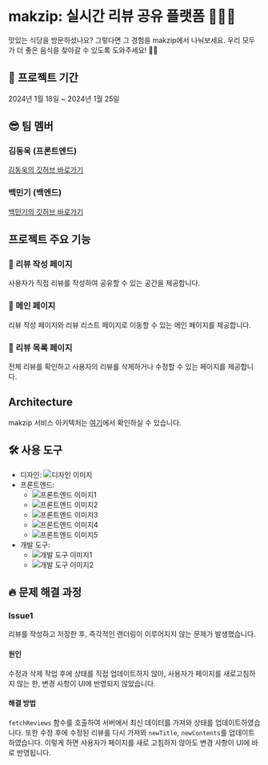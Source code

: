 # makzip: 실시간 리뷰 공유 플랫폼 🍔🍟🌭
맛있는 식당을 방문하셨나요? 그렇다면 그 경험을 makzip에서 나눠보세요. 우리 모두가 더 좋은 음식을 찾아갈 수 있도록 도와주세요! 👨‍💻

## 📅 프로젝트 기간
2024년 1월 18일 ~ 2024년 1월 25일

## 😎 팀 멤버
### 김동욱 (프론트엔드)
[김동욱의 깃허브 바로가기](https://github.com/dong5397)
### 백민기 (백엔드)
[백민기의 깃허브 바로가기](https://github.com/MkBaek0229)

## 프로젝트 주요 기능
### 🐰 리뷰 작성 페이지
사용자가 직접 리뷰를 작성하여 공유할 수 있는 공간을 제공합니다.
### 🦊 메인 페이지
리뷰 작성 페이지와 리뷰 리스트 페이지로 이동할 수 있는 메인 페이지를 제공합니다.
### 🐸 리뷰 목록 페이지
전체 리뷰를 확인하고 사용자의 리뷰를 삭제하거나 수정할 수 있는 페이지를 제공합니다.

## Architecture
makzip 서비스 아키텍처는 [여기](WillBe-service_architecture)에서 확인하실 수 있습니다.

## 🛠 사용 도구
* 디자인: ![디자인 이미지](https://github.com/TeambMakzip/makzip_front/assets/141000247/ec8db87c-1a9b-49e7-83ee-64a0ce3fc100)
* 프론트엔드: 
    * ![프론트엔드 이미지1](https://github.com/TeambMakzip/makzip_front/assets/141000247/e4afd7d5-52f6-4eec-ba3a-881d09eb07e6)
    * ![프론트엔드 이미지2](https://github.com/TeambMakzip/makzip_front/assets/141000247/a6975719-09ed-4d46-8958-e4ef5ebdf981)
    * ![프론트엔드 이미지3](https://github.com/TeambMakzip/makzip_front/assets/141000247/42938158-2d62-4f88-9ab9-cb83d2cd5eb8)
    * ![프론트엔드 이미지4](https://github.com/TeambMakzip/makzip_front/assets/141000247/da712315-5ea6-4efb-9eb0-6b77d99ba6f1)
    * ![프론트엔드 이미지5](https://github.com/TeambMakzip/makzip_front/assets/141000247/23f04ca3-04cf-49fc-aff9-a7ea7b09a2a5)
* 개발 도구: 
    * ![개발 도구 이미지1](https://github.com/TeambMakzip/makzip_front/assets/141000247/54d7e879-bbe0-416a-904b-4b02942e2244)
    * ![개발 도구 이미지2](https://github.com/TeambMakzip/makzip_front/assets/141000247/28640b01-207c-42e4-985c-8ee9329d1660)

## 🔥 문제 해결 과정
### Issue1
리뷰를 작성하고 저장한 후, 즉각적인 랜더링이 이루어지지 않는 문제가 발생했습니다.

#### 원인
수정과 삭제 작업 후에 상태를 직접 업데이트하지 않아, 사용자가 페이지를 새로고침하지 않는 한, 변경 사항이 UI에 반영되지 않았습니다.

#### 해결 방법
`fetchReviews` 함수를 호출하여 서버에서 최신 데이터를 가져와 상태를 업데이트하였습니다. 또한 수정 후에 수정된 리뷰를 다시 가져와 `newTitle`, `newContents`를 업데이트하였습니다. 이렇게 하면 사용자가 페이지를 새로 고침하지 않아도 변경 사항이 UI에 바로 반영됩니다.
